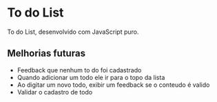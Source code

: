 # To do List

To do List, desenvolvido com JavaScript puro.

## Melhorias futuras

- Feedback que nenhum to do foi cadastrado
- Quando adicionar um todo ele ir para o topo da lista
- Ao digitar um novo todo, exibir um feedback se o conteudo é valido
- Validar o cadastro de todo
